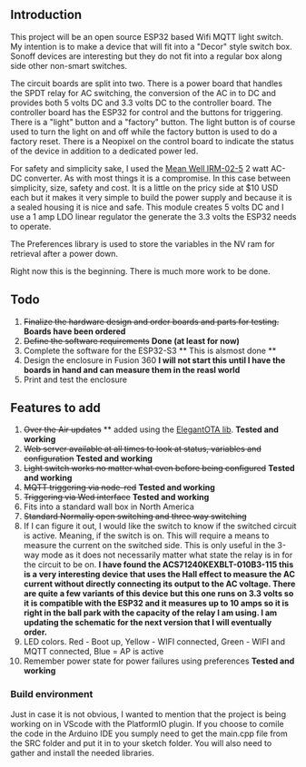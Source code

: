 ## Introduction
This project will be an open source ESP32 based Wifi MQTT light switch. My intention is to make a device that will fit into a "Decor" style switch box. Sonoff devices are interesting but they do not fit into a regular box along side other non-smart switches. 

The circuit boards are split into two. There is a power board that handles the SPDT relay for AC switching, the conversion of the AC in to DC and provides both 5 volts DC and 3.3 volts DC to the controller board. The controller board has the ESP32 for control and the buttons for triggering. There is a "light" button and a "factory" button. The light button is of course used to turn the light on and off while the factory button is used to do a factory reset. There is a Neopixel on the control board to indicate the status of the device in addition to a dedicated power led.

For safety and simplicity sake, I used the [Mean Well IRM-02-5](https://www.digikey.ca/en/products/detail/mean-well-usa-inc/IRM-02-5/7704628?s=N4IgTCBcDaIIwA4BsSC0BmADJgnKgcgCIgC6AvkA) 2 watt AC-DC converter. As with most things it is a compromise. In this case between simplicity, size, safety and cost. It is a little on the pricy side at $10 USD each but it makes it very simple to build the power supply and because it is a sealed housing it is nice and safe. This module creates 5 volts DC and I use a 1 amp LDO linear regulator the generate the 3.3 volts the ESP32 needs to operate.

The Preferences library is used to store the variables in the NV ram for retrieval after a power down.

Right now this is the beginning. There is much more work to be done.

## Todo
1. ~~Finalize the hardware design and order boards and parts for testing.~~ **Boards have been ordered**
2. ~~Define the software requirements~~ **Done (at least for now)**
3. Complete the software for the ESP32-S3 ** This is alsmost done **
4. Design the enclosure in Fusion 360 **I will not start this until I have the boards in hand and can measure them in the reasl world**
5. Print and test the enclosure

## Features to add
1. ~~Over the Air updates~~ ** added using the [ElegantOTA lib](https://github.com/ayushsharma82/ElegantOTA). **Tested and working**
2. ~~Web server available at all times to look at status, variables and configuration~~ **Tested and working**
3. ~~Light switch works no matter what even before being configured~~ **Tested and working**
4. ~~MQTT triggering via node-red~~ **Tested and working** 
5. ~~Triggering via Wed interface~~ **Tested and working**
6. Fits into a standard wall box in North America
7. ~~Standard Normally open switching and three way switching~~
8. If I can figure it out, I would like the switch to know if the switched circuit is active. Meaning, if the switch is on. This will require a means to measure the current on the switched side. This is only useful in the 3-way mode as it does not necessarily matter what state the relay is in for the circuit to be on. **I have found the ACS71240KEXBLT-010B3-115 this is a very interesting device that uses the Hall effect to measure the AC current without directly connecting its output to the AC voltage. There are quite a few variants of this device but this one runs on 3.3 volts so it is compatible with the ESP32 and it measures up to 10 amps so it is right in the ball park with the capacity of the relay I am using. I am updating the schematic for the next version that I will eventually order.** 
9. LED colors. Red - Boot up, Yellow - WIFI connected, Green - WIFI and MQTT connected, Blue = AP is active
10. Remember power state for power failures using preferences **Tested and working**

### Build environment
Just in case it is not obvious, I wanted to mention that the project is being working on in VScode with the PlatformIO plugin. If you choose to comile the code in the Arduino IDE you sumply need to get the main.cpp file from the SRC folder and put it in to your sketch folder. You will also need to gather and install the needed libraries.
